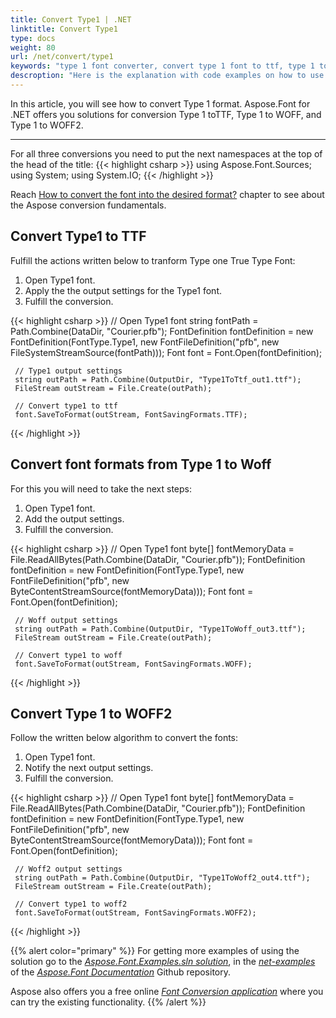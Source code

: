 ```yaml
---
title: Convert Type1 | .NET
linktitle: Convert Type1
type: docs
weight: 80
url: /net/convert/type1
keywords: "type 1 font converter, convert type 1 font to ttf, type 1 to ttf, type one to woff"
descroption: "Here is the explanation with code examples on how to use the Aspose solution to convert Type 1 format to TTF, WOFF, and WOFF2 formats."
---
```


In this article, you will see how to convert Type 1 format. Aspose.Font for .NET offers you solutions for conversion Type 1 toTTF, Type 1 to WOFF, and Type 1 to WOFF2. 
____

For all three conversions you need to put the next namespaces at the top of the head of the title:
{{< highlight csharp >}} 
    using Aspose.Font.Sources;
    using System;
    using System.IO;
{{< /highlight >}}

Reach [How to convert the font into the desired format?](https://docs.aspose.com//font/net/convert/#how-to-convert-the-font-into-the-desired-format) chapter to see about the Aspose conversion fundamentals.

## Convert Type1 to TTF 

Fulfill the actions written below to tranform Type one True Type Font:
1. Open Type1 font.
2. Apply the  the output settings for the Type1 font.
3. Fulfill the conversion.

{{< highlight csharp >}} 
     // Open Type1 font
     string fontPath = Path.Combine(DataDir, "Courier.pfb");
     FontDefinition fontDefinition = new FontDefinition(FontType.Type1, new FontFileDefinition("pfb", new FileSystemStreamSource(fontPath)));
     Font font = Font.Open(fontDefinition);

     // Type1 output settings
     string outPath = Path.Combine(OutputDir, "Type1ToTtf_out1.ttf");
     FileStream outStream = File.Create(outPath);

     // Convert type1 to ttf
     font.SaveToFormat(outStream, FontSavingFormats.TTF);        
{{< /highlight >}}


## Convert font formats from Type 1 to Woff 

For this you will need to take the next steps:

1. Open Type1 font.
2. Add the output settings.
3. Fulfill the conversion.

{{< highlight csharp >}} 
     // Open Type1 font
     byte[] fontMemoryData = File.ReadAllBytes(Path.Combine(DataDir, "Courier.pfb"));
     FontDefinition fontDefinition = new FontDefinition(FontType.Type1, new FontFileDefinition("pfb", new ByteContentStreamSource(fontMemoryData)));
     Font font = Font.Open(fontDefinition);

     // Woff output settings
     string outPath = Path.Combine(OutputDir, "Type1ToWoff_out3.ttf");
     FileStream outStream = File.Create(outPath);

     // Convert type1 to woff
     font.SaveToFormat(outStream, FontSavingFormats.WOFF);    
{{< /highlight >}}


## Convert Type 1 to WOFF2  

Follow the written below algorithm to convert the fonts:

1. Open Type1 font.
2. Notify the next output settings.
3. Fulfill the conversion.

{{< highlight csharp >}} 
     // Open Type1 font
     byte[] fontMemoryData = File.ReadAllBytes(Path.Combine(DataDir, "Courier.pfb"));
     FontDefinition fontDefinition = new FontDefinition(FontType.Type1, new FontFileDefinition("pfb", new ByteContentStreamSource(fontMemoryData)));
     Font font = Font.Open(fontDefinition);

     // Woff2 output settings
     string outPath = Path.Combine(OutputDir, "Type1ToWoff2_out4.ttf");
     FileStream outStream = File.Create(outPath);  

     // Convert type1 to woff2
     font.SaveToFormat(outStream, FontSavingFormats.WOFF2);  
{{< /highlight >}}


{{% alert color="primary" %}}
For getting more examples of using the solution go to the [*Aspose.Font.Examples.sln solution*](https://github.com/aspose-font/Aspose.Font-Documentation/tree/master/net-examples), in the [*net-examples*](https://github.com/aspose-font/Aspose.Font-Documentation/tree/master/net-examples) of the [*Aspose.Font Documentation*](https://github.com/aspose-font/Aspose.Font-Documentation) Github repository.

Aspose also offers you a free online [*Font Conversion application*](https://products.aspose.app/font/conversion) where you can try the existing functionality.
{{% /alert %}}
